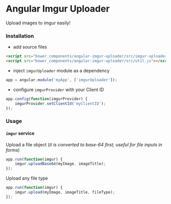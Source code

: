 Angular Imgur Uploader
======================

Upload images to imgur easily!


### Installation

* add source files

```html
<script src="bower_components/angular-imgur-uploader/src/imgur-uploader.js"></script>
<script src="bower_components/angular-imgur-uploader/src/util.js"></script>
```

* inject `imgurUploader` module as a dependency

```javascript
app = angular.module('myApp', ['imgurUploader']);
```

* configure `imgurProvider` with your Client ID

```javascript
app.config(function(imgurProvider) {
    imgurProvider.setClientId('myClientID');
});
```

### Usage

#### `imgur` service

Upload a file object (*it is converted to base-64 first; useful for file inputs in forms*)

```javascript
app.run(function(imgur) {
    imgur.uploadBase64(myImage, imageTitle);
});
```

Upload any file type

```javascript
app.run(function(imgur) {
    imgur.upload(myImage, imageTitle, fileType);
});
```
